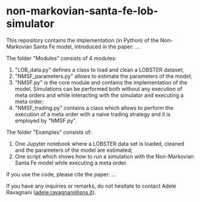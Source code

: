 # non-markovian-santa-fe-lob-simulator

This repository contains the implementation (in Python) of the Non-Markovian Santa Fe model, introduced in the paper: ...

The folder "Modules" consists of 4 modules:
  1) "LOB_data.py" defines a class to load and clean a LOBSTER dataset;
  2) "NMSF_parameters.py" allows to estimate the parameters of the model;
  3) "NMSF.py" is the core module and contains the implementation of the model. Simulations can be performed both without any execution of meta orders and while interacting with the simulator and executing a meta order;
  4) "NMSF_trading.py" contains a class which allows to perform the execution of a meta order with a naive trading strategy and it is employed by "NMSF.py".

The folder "Examples" consists of:
  1) One Jupyter notebook where a LOBSTER data set is loaded, cleaned and the parameters of the model are estimated;
  2) One script which shows how to run a simulation with the Non-Markovian Santa Fe model while executing a meta order.

 If you use the code, please cite the paper: ...

 If you have any inquiries or remarks, do not hesitate to contact Adele Ravagnani (adele.ravagnani@sns.it).
